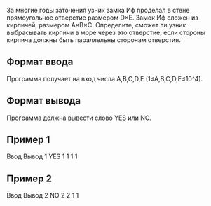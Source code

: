 За многие годы заточения узник замка Иф проделал в стене прямоугольное отверстие размером D×E. Замок Иф сложен из кирпичей, размером A×B×C. Определите, сможет ли узник выбрасывать кирпичи в море через это отверстие, если стороны кирпича должны быть параллельны сторонам отверстия.

## Формат ввода
Программа получает на вход числа A,B,C,D,E (1≤A,B,C,D,E≤10^4).

## Формат вывода
Программа должна вывести слово YES или NO.

## Пример 1
Ввод    Вывод
1       YES
1
1
1
1

## Пример 2
Ввод    Вывод
2       NO
2
2
1
1
